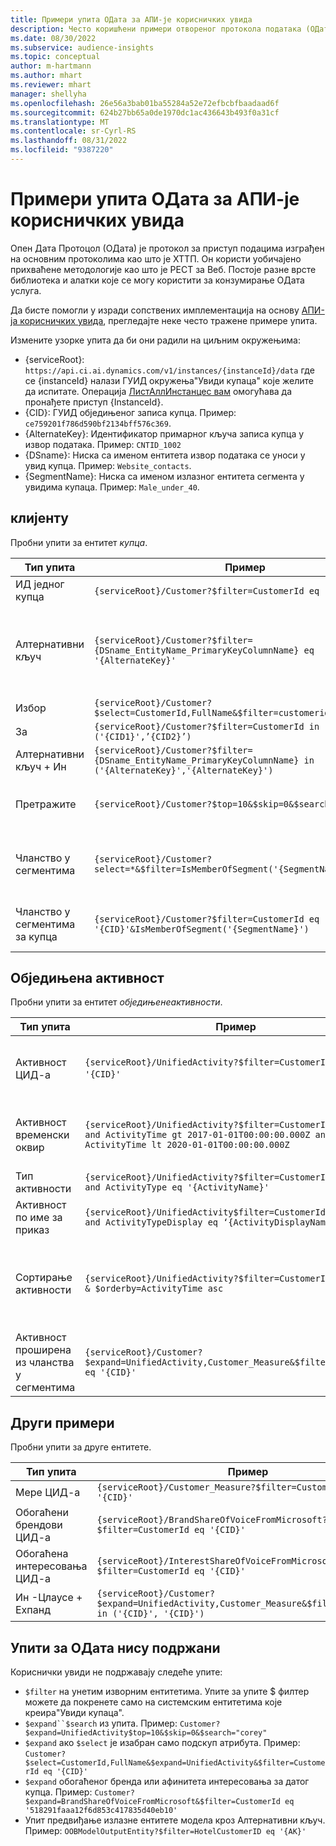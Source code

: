 ```yaml
---
title: Примери упита ОДата за АПИ-је корисничких увида
description: Често коришћени примери отвореног протокола података (ОДата) за упит АПИ-ја корисничких увида за редиговање података.
ms.date: 08/30/2022
ms.subservice: audience-insights
ms.topic: conceptual
author: m-hartmann
ms.author: mhart
ms.reviewer: mhart
manager: shellyha
ms.openlocfilehash: 26e56a3bab01ba55284a52e72efbcbfbaadaad6f
ms.sourcegitcommit: 624b27bb65a0de1970dc1ac436643b493f0a31cf
ms.translationtype: MT
ms.contentlocale: sr-Cyrl-RS
ms.lasthandoff: 08/31/2022
ms.locfileid: "9387220"
---
```

# <a name="odata-query-examples-for-customer-insights-apis"></a>Примери упита ОДата за АПИ-је корисничких увида

Опен Дата Протоцол (ОДата) је протокол за приступ подацима изграђен на основним протоколима као што је ХТТП. Он користи уобичајено прихваћене методологије као што је РЕСТ за Веб. Постоје разне врсте библиотека и алатки које се могу користити за конзумирање ОДата услуга.

Да бисте помогли у изради сопствених имплементација на основу [АПИ-ја корисничких увида](apis.md), прегледајте неке често тражене примере упита.

Измените узорке упита да би они радили на циљним окружењима:

- {serviceRoot}: `https://api.ci.ai.dynamics.com/v1/instances/{instanceId}/data` где се {instanceId} налази ГУИД окружења"Увиди купаца" које желите да испитате. Операција [ЛистАллИнстанцес вам](https://developer.ci.ai.dynamics.com/api-details#api=CustomerInsights&operation=Get-all-instances) омогућава да пронађете приступ {InstanceId}.
- {CID}: ГУИД обједињеног записа купца. Пример: `ce759201f786d590bf2134bff576c369`.
- {AlternateKey}: Идентификатор примарног кључа записа купца у извор података. Пример: `CNTID_1002`
- {DSname}: Ниска са именом ентитета извор података се уноси у увид купца. Пример: `Website_contacts`.
- {SegmentName}: Ниска са именом излазног ентитета сегмента у увидима купаца. Пример: `Male_under_40`.

## <a name="customer"></a>клијенту

Пробни упити за ентитет *купца*.

|Тип упита |Пример  | Белешка  |
|---------|---------|---------|
|ИД једног купца     | `{serviceRoot}/Customer?$filter=CustomerId eq '{CID}'`          |  |
|Алтернативни кључ    | `{serviceRoot}/Customer?$filter={DSname_EntityName_PrimaryKeyColumnName} eq '{AlternateKey}'`         |  Алтернативни кључеви и даље постоје у обједињеном ентитету клијента       |
|Избор   | `{serviceRoot}/Customer?$select=CustomerId,FullName&$filter=customerid eq '1'`        |         |
|За    | `{serviceRoot}/Customer?$filter=CustomerId in ('{CID1}',’{CID2}’)`        |         |
|Алтернативни кључ + Ин   | `{serviceRoot}/Customer?$filter={DSname_EntityName_PrimaryKeyColumnName} in ('{AlternateKey}','{AlternateKey}')`         |         |
|Претражите  | `{serviceRoot}/Customer?$top=10&$skip=0&$search="string"`        |   Даје првих 10 резултата за ниску за тражење.      |
|Чланство у сегментима  | `{serviceRoot}/Customer?select=*&$filter=IsMemberOfSegment('{SegmentName}')&$top=10`     | Даје унапред одређени број редова из ентитета сегментације.      |
|Чланство у сегментима за купца | `{serviceRoot}/Customer?$filter=CustomerId eq '{CID}'&IsMemberOfSegment('{SegmentName}')`     | Даје профил купца ако је члан датог сегмента.     |

## <a name="unified-activity"></a>Обједињена активност

Пробни упити за ентитет *обједињенеактивности*.

|Тип упита |Пример  | Белешка  |
|---------|---------|---------|
|Активност ЦИД-а     | `{serviceRoot}/UnifiedActivity?$filter=CustomerId eq '{CID}'`          | Наводи активности одређеног профила клијента |
|Активност временски оквир    | `{serviceRoot}/UnifiedActivity?$filter=CustomerId eq '{CID}' and ActivityTime gt 2017-01-01T00:00:00.000Z and ActivityTime lt 2020-01-01T00:00:00.000Z`     |  Активности профила купца у временски оквир       |
|Тип активности    |   `{serviceRoot}/UnifiedActivity?$filter=CustomerId eq '{CID}' and ActivityType eq '{ActivityName}'`        |         |
|Активност по име за приказ     | `{serviceRoot}/UnifiedActivity$filter=CustomerId eq ‘{CID}’ and ActivityTypeDisplay eq ‘{ActivityDisplayName}’`        | |
|Сортирање активности    | `{serviceRoot}/UnifiedActivity?$filter=CustomerId eq ‘{CID}’ & $orderby=ActivityTime asc`     |  Сортирање активности по растућем или опадајућем редоследу       |
|Активност проширена из чланства у сегментима  |   `{serviceRoot}/Customer?$expand=UnifiedActivity,Customer_Measure&$filter=CustomerId eq '{CID}'`     |         |

## <a name="other-examples"></a>Други примери

Пробни упити за друге ентитете.

|Тип упита |Пример  | Белешка  |
|---------|---------|---------|
|Мере ЦИД-а    | `{serviceRoot}/Customer_Measure?$filter=CustomerId eq '{CID}'`          |  |
|Обогаћени брендови ЦИД-а    | `{serviceRoot}/BrandShareOfVoiceFromMicrosoft?$filter=CustomerId eq '{CID}'`  |       |
|Обогаћена интересовања ЦИД-а    |   `{serviceRoot}/InterestShareOfVoiceFromMicrosoft?$filter=CustomerId eq '{CID}'`       |         |
|Ин -Цлаусе + Еxпанд     | `{serviceRoot}/Customer?$expand=UnifiedActivity,Customer_Measure&$filter=CustomerId in ('{CID}', '{CID}')`         | |

## <a name="not-supported-odata-queries"></a>Упити за ОДата нису подржани

Кориснички увиди не подржавају следеће упите:

- `$filter` на унетим изворним ентитетима. Упите за упите $ филтер можете да покренете само на системским ентитетима које креира"Увиди купаца".
- `$expand``$search` из упита. Пример: `Customer?$expand=UnifiedActivity$top=10&$skip=0&$search="corey"`
- `$expand` ако `$select` је изабран само подскуп атрибута. Пример: `Customer?$select=CustomerId,FullName&$expand=UnifiedActivity&$filter=CustomerId eq '{CID}'`
- `$expand` обогаћеног бренда или афинитета интересовања за датог купца. Пример: `Customer?$expand=BrandShareOfVoiceFromMicrosoft&$filter=CustomerId eq '518291faaa12f6d853c417835d40eb10'`
- Упит предвиђање излазне ентитете модела кроз Алтернативни кључ. Пример: `OOBModelOutputEntity?$filter=HotelCustomerID eq '{AK}'`
